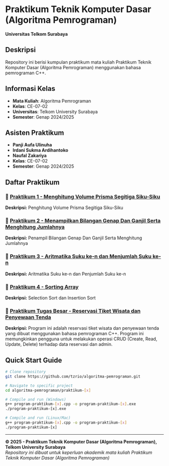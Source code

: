 # Praktikum Teknik Komputer Dasar (Algoritma Pemrograman)
**Universitas Telkom Surabaya**

## Deskripsi
Repository ini berisi kumpulan praktikum mata kuliah Praktikum Teknik Komputer Dasar (Algoritma Pemrograman) menggunakan bahasa pemrograman C++.

## Informasi Kelas
- **Mata Kuliah**: Algoritma Pemrograman
- **Kelas**: CE-07-02
- **Universitas**: Telkom University Surabaya
- **Semester**: Genap 2024/2025

## Asisten Praktikum
- **Panji Aufa Ulinuha**
- **Irdani Sukma Ardihantoko**
- **Naufal Zakariya**
- **Kelas**: CE-07-02
- **Semester**: Genap 2024/2025

## Daftar Praktikum
### 📁 [Praktikum 1 - Menghitung Volume Prisma Segitiga Siku-Siku](./praktikum-1/)

**Deskripsi:** Penghitung Volume Prisma Segitiga Siku-Siku

### 📁 [Praktikum 2 - Menampilkan Bilangan Genap Dan Ganjil Serta Menghitung Jumlahnya](./praktikum-2/)

**Deskripsi:** Penampil Bilangan Genap Dan Ganjil Serta Menghitung Jumlahnya

### 📁 [Praktikum 3 - Aritmatika Suku ke-n dan Menjumlah Suku ke-n](./praktikum-3/)

**Deskripsi:** Aritmatika Suku ke-n dan Penjumlah Suku ke-n

### 📁 [Praktikum 4 - Sorting Array](./praktikum-4/)

**Deskripsi:** Selection Sort dan Insertion Sort

### 📁 [Praktikum Tugas Besar - Reservasi Tiket Wisata dan Penyewaan Tenda](./praktikum-tubes/)

**Deskripsi:** Program ini adalah reservasi tiket wisata dan penyewaan tenda yang dibuat menggunakan bahasa pemrograman C++. Program ini memungkinkan pengguna untuk melakukan operasi CRUD (Create, Read, Update, Delete) terhadap data reservasi dan admin.

## Quick Start Guide
```bash
# Clone repository
git clone https://github.com/tzrio/algoritma-pemrograman.git

# Navigate to specific project
cd algoritma-pemrograman/praktikum-[x]

# Compile and run (Windows)
g++ program-praktikum-[x].cpp -o program-praktikum-[x].exe
./program-praktikum-[x].exe

# Compile and run (Linux/Mac)
g++ program-praktikum-[x].cpp -o program-praktikum-[x]
./program-praktikum-[x]
```

---
**© 2025 - Praktikum Teknik Komputer Dasar (Algoritma Pemrograman), Telkom University Surabaya**  
*Repository ini dibuat untuk keperluan akademik mata kuliah Praktikum Teknik Komputer Dasar (Algoritma Pemrograman)*
